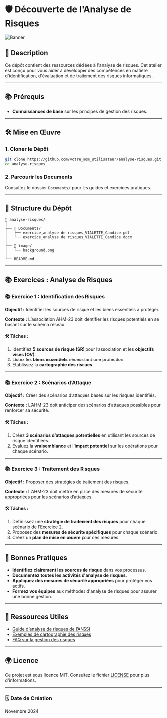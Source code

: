 # 🛡️ **Découverte de l'Analyse de Risques**

![Banner](Image/background.png)

## 📜 **Description**
Ce dépôt contient des ressources dédiées à l'analyse de risques. Cet atelier est conçu pour vous aider à développer des compétences en matière d'identification, d'évaluation et de traitement des risques informatiques.

---

## 📚 **Prérequis**

- **Connaissances de base** sur les principes de gestion des risques.
---

## 🛠️ **Mise en Œuvre**

### 1. **Cloner le Dépôt**

```bash
git clone https://github.com/votre_nom_utilisateur/analyse-risques.git
cd analyse-risques
```

### 2. **Parcourir les Documents**

Consultez le dossier `Documents/` pour les guides et exercices pratiques.

---

## 📂 **Structure du Dépôt**

```
📂 analyse-risques/
|
├── 📂 Documents/
│   ├── exercice_analyse de risques_VIALETTE_Candice.pdf
│   └── exercice_analyse de risques_VIALETTE_Candice.docx
│
├── 📎 image/
│   └── background.png
│
└── README.md
```

---

## 📚 **Exercices : Analyse de Risques**

### 📚 **Exercice 1 : Identification des Risques**

**Objectif :** Identifier les sources de risque et les biens essentiels à protéger.

**Contexte :** L’association AHM-23 doit identifier les risques potentiels en se basant sur le schéma réseau.

#### 🛠️ **Tâches :**
1. Identifiez **5 sources de risque (SR)** pour l’association et les **objectifs visés (OV)**.
2. Listez les **biens essentiels** nécessitant une protection.
3. Établissez la **cartographie des risques**.

---

### 📚 **Exercice 2 : Scénarios d’Attaque**

**Objectif :** Créer des scénarios d’attaques basés sur les risques identifiés.

**Contexte :** L’AHM-23 doit anticiper des scénarios d’attaques possibles pour renforcer sa sécurité.

#### 🛠️ **Tâches :**
1. Créez **3 scénarios d’attaques potentielles** en utilisant les sources de risque identifiées.
2. Évaluez la **vraisemblance** et l’**impact potentiel** sur les opérations pour chaque scénario.

---

### 📚 **Exercice 3 : Traitement des Risques**

**Objectif :** Proposer des stratégies de traitement des risques.

**Contexte :** L’AHM-23 doit mettre en place des mesures de sécurité appropriées pour les scénarios d’attaques.

#### 🛠️ **Tâches :**
1. Définissez une **stratégie de traitement des risques** pour chaque scénario de l’Exercice 2.
2. Proposez des **mesures de sécurité spécifiques** pour chaque scénario.
3. Créez un **plan de mise en œuvre** pour ces mesures.

---

## 💁️ **Bonnes Pratiques**

- **Identifiez clairement les sources de risque** dans vos processus.
- **Documentez toutes les activités d'analyse de risques**.
- **Appliquez des mesures de sécurité appropriées** pour protéger vos actifs.
- **Formez vos équipes** aux méthodes d'analyse de risques pour assurer une bonne gestion.

---

## 📃 **Ressources Utiles**

- [Guide d’analyse de risques de l’ANSSI](https://www.ssi.gouv.fr)
- [Exemples de cartographie des risques](https://www.anact.fr/cartographie-des-risques)
- [FAQ sur la gestion des risques](https://www.riskmanagement.fr)

---

## 🌍 **Licence**

Ce projet est sous licence MIT. Consultez le fichier [LICENSE](LICENSE) pour plus d'informations.

---

### 🗓 **Date de Création**

Novembre 2024
